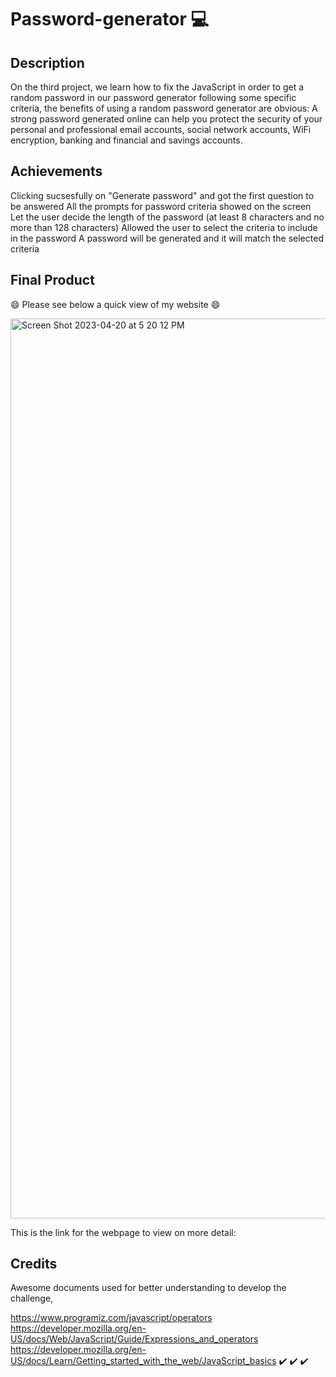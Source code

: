 # Password-generator 💻

## Description
On the third project, we learn how to fix the JavaScript in order to get a random password in our password generator following some specific criteria, the benefits of using a random password generator are obvious: A strong password generated online can help you protect the security of your personal and professional email accounts, social network accounts, WiFi encryption, banking and financial and savings accounts.

## Achievements

Clicking sucsesfully on "Generate password" and got the first question to be answered
All the prompts for password criteria showed on the screen
Let the user decide the length of the password (at least 8 characters and no more than 128 characters)
Allowed the user to select the criteria to include in the password
A password will be generated and it will match the selected criteria

## Final Product
😄 Please see below a quick view of my website 😄
 
<img width="1440" alt="Screen Shot 2023-04-20 at 5 20 12 PM" src="https://user-images.githubusercontent.com/128196586/233490237-a4f70dbf-2ddf-452a-a716-abe9d26380ca.png">

This is the link for the webpage to view on more detail: 

## Credits
Awesome documents used for better understanding to develop the challenge,

https://www.programiz.com/javascript/operators
https://developer.mozilla.org/en-US/docs/Web/JavaScript/Guide/Expressions_and_operators
https://developer.mozilla.org/en-US/docs/Learn/Getting_started_with_the_web/JavaScript_basics
✔️ ✔️ ✔️
